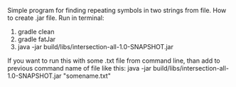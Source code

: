 Simple program for finding repeating symbols in two strings from file.
How to create .jar file. Run in terminal:
1. gradle clean
2. gradle fatJar
3. java -jar build/libs/intersection-all-1.0-SNAPSHOT.jar

If you want to run this with some .txt file from command line, than add to previous command name of file like this:
java -jar build/libs/intersection-all-1.0-SNAPSHOT.jar "somename.txt"